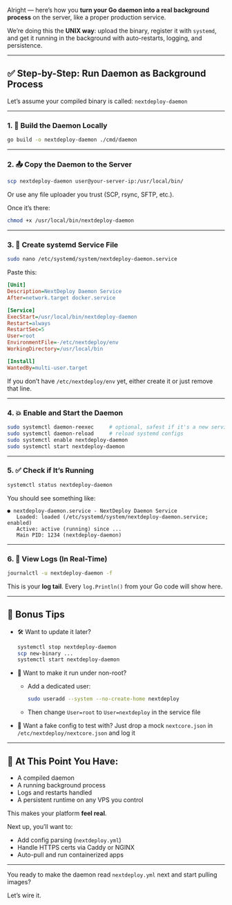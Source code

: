 
Alright — here’s how you **turn your Go daemon into a real background process** on the server, like a proper production service.

We’re doing this the **UNIX way**: upload the binary, register it with `systemd`, and get it running in the background with auto-restarts, logging, and persistence.

---

## ✅ Step-by-Step: Run Daemon as Background Process

Let’s assume your compiled binary is called: `nextdeploy-daemon`

---

### 1. 🔨 **Build the Daemon Locally**

```bash
go build -o nextdeploy-daemon ./cmd/daemon
```

---

### 2. 📤 **Copy the Daemon to the Server**

```bash
scp nextdeploy-daemon user@your-server-ip:/usr/local/bin/
```

Or use any file uploader you trust (SCP, rsync, SFTP, etc.).

Once it’s there:

```bash
chmod +x /usr/local/bin/nextdeploy-daemon
```

---

### 3. 📄 **Create systemd Service File**

```bash
sudo nano /etc/systemd/system/nextdeploy-daemon.service
```

Paste this:

```ini
[Unit]
Description=NextDeploy Daemon Service
After=network.target docker.service

[Service]
ExecStart=/usr/local/bin/nextdeploy-daemon
Restart=always
RestartSec=5
User=root
EnvironmentFile=-/etc/nextdeploy/env
WorkingDirectory=/usr/local/bin

[Install]
WantedBy=multi-user.target
```

If you don’t have `/etc/nextdeploy/env` yet, either create it or just remove that line.

---

### 4. 💥 **Enable and Start the Daemon**

```bash
sudo systemctl daemon-reexec     # optional, safest if it's a new service
sudo systemctl daemon-reload     # reload systemd configs
sudo systemctl enable nextdeploy-daemon
sudo systemctl start nextdeploy-daemon
```

---

### 5. ✅ **Check if It’s Running**

```bash
systemctl status nextdeploy-daemon
```

You should see something like:

```
● nextdeploy-daemon.service - NextDeploy Daemon Service
   Loaded: loaded (/etc/systemd/system/nextdeploy-daemon.service; enabled)
   Active: active (running) since ...
   Main PID: 1234 (nextdeploy-daemon)
```

---

### 6. 📜 **View Logs (In Real-Time)**

```bash
journalctl -u nextdeploy-daemon -f
```

This is your **log tail**. Every `log.Println()` from your Go code will show here.

---

## 🧠 Bonus Tips

* 🛠 Want to update it later?

  ```bash
  systemctl stop nextdeploy-daemon
  scp new-binary ...
  systemctl start nextdeploy-daemon
  ```

* 🔐 Want to make it run under non-root?

  * Add a dedicated user:

    ```bash
    sudo useradd --system --no-create-home nextdeploy
    ```
  * Then change `User=root` to `User=nextdeploy` in the service file

* 🧪 Want a fake config to test with?
  Just drop a mock `nextcore.json` in `/etc/nextdeploy/nextcore.json` and log it

---

## 🧱 At This Point You Have:

* A compiled daemon
* A running background process
* Logs and restarts handled
* A persistent runtime on any VPS you control

This makes your platform **feel real**.

Next up, you’ll want to:

* Add config parsing (`nextdeploy.yml`)
* Handle HTTPS certs via Caddy or NGINX
* Auto-pull and run containerized apps

---

You ready to make the daemon read `nextdeploy.yml` next and start pulling images?

Let’s wire it.
